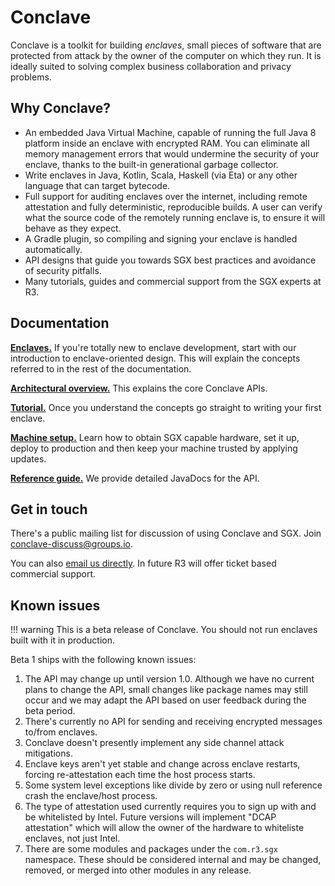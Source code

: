 # Conclave

Conclave is a toolkit for building _enclaves_, small pieces of software that are protected from attack by the owner
of the computer on which they run. It is ideally suited to solving complex business collaboration and privacy problems.

## Why Conclave?

- An embedded Java Virtual Machine, capable of running the full Java 8 platform inside an enclave with encrypted RAM.
  You can eliminate all memory management errors that would undermine the security of your enclave, thanks to the built-in generational garbage collector.
- Write enclaves in Java, Kotlin, Scala, Haskell (via Eta) or any other language that can target bytecode.
- Full support for auditing enclaves over the internet, including remote attestation and fully deterministic,
  reproducible builds. A user can verify what the source code of the remotely running enclave is, to ensure it will
  behave as they expect.
- A Gradle plugin, so compiling and signing your enclave is handled automatically.
- API designs that guide you towards SGX best practices and avoidance of security pitfalls.
- Many tutorials, guides and commercial support from the SGX experts at R3.
<!--- - A powerful unit testing framework to verify the operation of your enclave and remote attestation functionality, using just JUnit. -->

## Documentation

[**Enclaves.**](enclaves.md) If you're totally new to enclave development, start with our introduction to enclave-oriented
design. This will explain the concepts referred to in the rest of the documentation.

[**Architectural overview.**](architecture.md) This explains the core Conclave APIs.

[**Tutorial.**](tutorial.md) Once you understand the concepts go straight to writing your first enclave.

[**Machine setup.**](/machine-setup/) Learn how to obtain SGX capable hardware, set it up, deploy to production
and then keep your machine trusted by applying updates. 

[**Reference guide.**](api/index.html) We provide detailed JavaDocs for the API.

## Get in touch

There's a public mailing list for discussion of using Conclave and SGX. Join [conclave-discuss@groups.io](https://groups.io/g/conclave-discuss).

You can also [email us directly](mailto:conclave@r3.com). In future R3 will offer ticket based commercial support. 

## Known issues

!!! warning
    This is a beta release of Conclave. You should not run enclaves built with it in production.

Beta 1 ships with the following known issues:

1. The API may change up until version 1.0. Although we have no current plans to change the API, small changes like 
   package names may still occur and we may adapt the API based on user feedback during the beta period.
2. There's currently no API for sending and receiving encrypted messages to/from enclaves.
3. Conclave doesn't presently implement any side channel attack mitigations.
4. Enclave keys aren't yet stable and change across enclave restarts, forcing re-attestation each time the host
   process starts.
5. Some system level exceptions like divide by zero or using null reference crash the enclave/host process.
6. The type of attestation used currently requires you to sign up with and be whitelisted by Intel. Future versions
   will implement "DCAP attestation" which will allow the owner of the hardware to whiteliste enclaves, not just Intel.
7. There are some modules and packages under the `com.r3.sgx` namespace. These should be considered internal and may be
   changed, removed, or merged into other modules in any release.